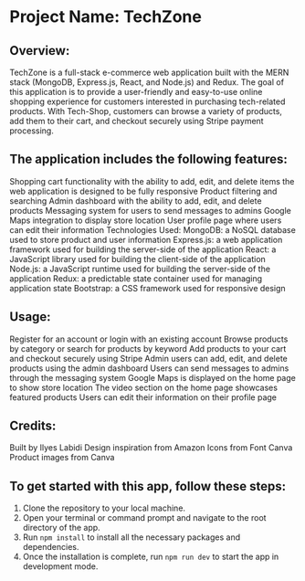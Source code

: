 # Project Name: TechZone

## Overview:
TechZone is a full-stack e-commerce web application built with the MERN stack (MongoDB, Express.js, React, and Node.js) and Redux. The goal of this application is to provide a user-friendly and easy-to-use online shopping experience for customers interested in purchasing tech-related products. With Tech-Shop, customers can browse a variety of products, add them to their cart, and checkout securely using Stripe payment processing.

## The application includes the following features:
Shopping cart functionality with the ability to add, edit, and delete items
the web application is designed to be fully responsive
Product filtering and searching
Admin dashboard with the ability to add, edit, and delete products
Messaging system for users to send messages to admins
Google Maps integration to display store location
User profile page where users can edit their information
Technologies Used:
MongoDB: a NoSQL database used to store product and user information
Express.js: a web application framework used for building the server-side of the application
React: a JavaScript library used for building the client-side of the application
Node.js: a JavaScript runtime used for building the server-side of the application
Redux: a predictable state container used for managing application state
Bootstrap: a CSS framework used for responsive design

## Usage:
Register for an account or login with an existing account
Browse products by category or search for products by keyword
Add products to your cart and checkout securely using Stripe
Admin users can add, edit, and delete products using the admin dashboard
Users can send messages to admins through the messaging system
Google Maps is displayed on the home page to show store location
The video section on the home page showcases featured products
Users can edit their information on their profile page

## Credits:
Built by Ilyes Labidi
Design inspiration from Amazon
Icons from Font Canva
Product images from Canva

## To get started with this app, follow these steps:

1. Clone the repository to your local machine.
2. Open your terminal or command prompt and navigate to the root directory of the app.
3. Run `npm install` to install all the necessary packages and dependencies.
4. Once the installation is complete, run `npm run dev` to start the app in development mode.
